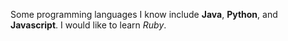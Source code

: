 Some programming languages I know include **Java**, **Python**, and **Javascript**. I would like to learn _Ruby_.
